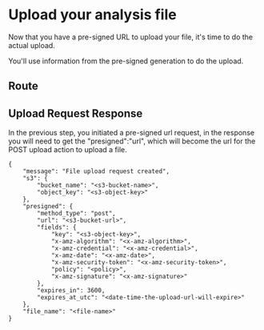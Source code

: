 <script setup>
import DisplayRoutes from '/docs/components/DisplayRoutes.vue'
</script>

# Upload your analysis file

Now that you have a pre-signed URL to upload your file, it's time to do the actual upload.

You'll use information from the pre-signed generation to do the upload.

## Route
<DisplayRoutes :route-id="['file_upload']" :columns-to-show="['path', 'method_type']" />

## Upload Request Response

In the previous step, you initiated a pre-signed url request, in the response you will need to get the "presigned":"url", which will become the url for the POST upload action to upload a file.

```json:line-numbers {7,9}
{
    "message": "File upload request created",
    "s3": {
        "bucket_name": "<s3-bucket-name>",
        "object_key": "<s3-object-key>"
    },
    "presigned": {
        "method_type": "post",
        "url": "<s3-bucket-url>",
        "fields": {
            "key": "<s3-object-key>",
            "x-amz-algorithm": "<x-amz-algorithm>",
            "x-amz-credential": "<x-amz-credential>",
            "x-amz-date": "<x-amz-date>",
            "x-amz-security-token": "<x-amz-security-token>",
            "policy": "<policy>",
            "x-amz-signature": "<x-amz-signature>"
        },
        "expires_in": 3600,
        "expires_at_utc": "<date-time-the-upload-url-will-expire>"
    },
    "file_name": "<file-name>"    
}
```

